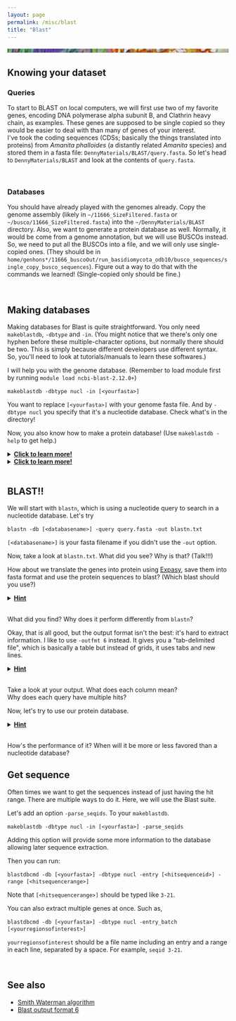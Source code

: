 ```yaml
---
layout: page
permalink: /misc/blast
title: "Blast"
---
```


![band](../img/band.png)

## Knowing your dataset
### Queries

To start to BLAST on local computers, we will first use two of my favorite genes, encoding DNA polymerase alpha subunit B, and Clathrin heavy chain, as examples. These genes are supposed to be single copied so they would be easier to deal with than many of genes of your interest.  
I've took the coding sequences (CDSs; basically the things translated into proteins) from <i>Amanita phalloides</i> (a distantly related <i>Amanita</i> species) and stored them in a fasta file: `DennyMaterials/BLAST/query.fasta`.
So let's head to `DennyMaterials/BLAST` and look at the contents of `query.fasta`.

<br/>

### Databases

You should have already played with the genomes already. Copy the genome assembly (likely in `~/11666_SizeFiltered.fasta` or `~/busco/11666_SizeFiltered.fasta`) into the `~/DennyMaterials/BLAST` directory. Also, we want to generate a protein database as well. Normally, it would be come from a genome annotation, but we will use BUSCOs instead.  
So, we need to put all the BUSCOs into a file, and we will only use single-copied ones. (They should be in `home/genhons*/11666_buscoOut/run_basidiomycota_odb10/busco_sequences/single_copy_busco_sequences`). Figure out a way to do that with the commands we learned! (Single-copied only should be fine.)

<br/>

## Making databases

Making databases for Blast is quite straightforward. You only need `makeblastdb`, `-dbtype` and `-in`. (You might notice that we there's only one hyphen before these multiple-character options, but normally there should be two. This is simply because different developers use different syntax. So, you'll need to look at tutorials/manuals to learn these softwares.)

I will help you with the genome database.
(Remember to load module first by running `module load ncbi-blast-2.12.0+`)

```
makeblastdb -dbtype nucl -in [<yourfasta>]
```

You want to replace `[<yourfasta>]` with your genome fasta file. And by `-dbtype nucl` you specify that it's a nucleotide database. Check what's in the directory!

Now, you also know how to make a protein database! (Use `makeblastdb -help` to get help.) 
<details>
  <summary><b><u>Click to learn more!</u></b></summary>
  <pre>makeblastdb -dbtype prot -in [&lt;yourfasta&gt;]  </pre>
</details>
<details>
  <summary><b><u>Click to learn more!</u></b></summary>
  It is worth noting that you can change output database name with <code>-out</code>. It is useful when you want to build a database for a fasta from a different folder. For example,
  <pre>makeblastdb -dbtype nucl -in somedir/somefasta -out XXX  </pre>
</details>
<br/>

## BLAST!!

We will start with `blastn`, which is using a nucleotide query to search in a nucleotide database. Let's try 

```
blastn -db [<databasename>] -query query.fasta -out blastn.txt
```

`[<databasename>]` is your fasta filename if you didn't use the `-out` option.

Now, take a look at `blastn.txt`. What did you see? Why is that? (Talk!!!)

How about we translate the genes into protein using [Expasy](https://web.expasy.org/translate/), save them into fasta format and use the protein sequences to blast? (Which blast should you use?)

<details>
  <summary><b><u>Hint</u></b></summary>
  <pre>tblastn -db [&lt;databasename&gt;] -query [&lt;proteinfasta&gt;] -out tblastn.txt  </pre>
</details>
<br/>

What did you find? Why does it perform differently from `blastn`?

Okay, that is all good, but the output format isn't the best: it's hard to extract information. I like to use `-outfmt 6` instead. It gives you a "tab-delimited file", which is basically a table but instead of grids, it uses tabs and new lines.

<details>
  <summary><b><u>Hint</u></b></summary>
  <pre>tblastn -db [&lt;databasename&gt;] -query [&lt;proteinfasta&gt;] -outfmt 6 -out tblastn-fmt6.txt  </pre>
</details>
<br/>

Take a look at your output. What does each column mean?  
Why does each query have multiple hits?

Now, let's try to use our protein database. 

<details>
  <summary><b><u>Hint</u></b></summary>
  <pre>blastp -db [&lt;databasename&gt;] -query [&lt;proteinfasta&gt;] -outfmt 6 -out blastp-fmt6.txt  </pre>
</details>
<br/>

How's the performance of it? When will it be more or less favored than a nucleotide database?
<br/>

## Get sequence

Often times we want to get the sequences instead of just having the hit range. There are multiple ways to do it. Here, we will use the Blast suite. 

Let's add an option `-parse_seqids`. To your `makeblastdb`.

```
makeblastdb -dbtype nucl -in [<yourfasta>] -parse_seqids
```

Adding this option will provide some more information to the database allowing later sequence extraction.

Then you can run:

```
blastdbcmd -db [<yourfasta>] -dbtype nucl -entry [<hitsequenceid>] -range [<hitsequencerange>]
```

Note that `[<hitsequencerange>]` should be typed like `3-21`. 

You can also extract multiple genes at once. Such as, 

```
blastdbcmd -db [<yourfasta>] -dbtype nucl -entry_batch [<yourregionsofinterest>]
```

`yourregionsofinterest` should be a file name including an entry and a range in each line, separated by a space. For example, `seqid 3-21`.

<br/>

## See also
- [Smith Waterman algorithm](https://en.wikipedia.org/wiki/Smith%E2%80%93Waterman_algorithm)
- [Blast output format 6](https://www.metagenomics.wiki/tools/blast/blastn-output-format-6)
